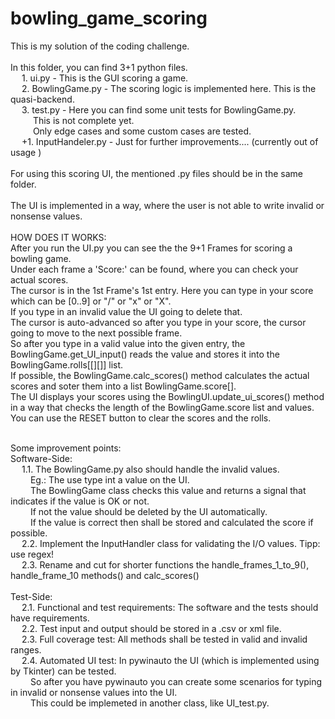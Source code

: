 # bowling_game_scoring

This is my solution of the coding challenge.<br />
<br />
In this folder, you can find 3+1 python files. <br />
&emsp; 1. ui.py - This is the GUI scoring a game. <br />
&emsp; 2. BowlingGame.py - The scoring logic is implemented here. This is the quasi-backend.<br />
&emsp; 3. test.py - Here you can find some unit tests for BowlingGame.py. <br />
&emsp; &emsp; This is not complete yet.<br />
&emsp; &emsp; Only edge cases and  some custom cases are tested. <br />
&emsp; +1. InputHandeler.py - Just for further improvements.... (currently out of usage ) <br />
<br />
For using this scoring UI, the mentioned .py files should be in the same folder.<br />
<br />
The UI is implemented in a way, where the user is not able to write invalid or nonsense values.<br />
<br />
HOW DOES IT WORKS: <br />
After you run the UI.py you can see the the 9+1 Frames for scoring a bowling game. <br />
Under each frame a 'Score:' can be found, where you can check your actual scores. <br />
The cursor is in the 1st Frame's 1st entry. Here you can type in your score which can be [0..9] or "/" or "x" or "X". <br />
If you type in an invalid value the UI going to delete that. <br />
The cursor is auto-advanced so after you type in your score, the cursor going to move to the next possible frame.<br />
So after you type in a valid value into the given entry, the BowlingGame.get_UI_input() reads the value and stores it into the BowlingGame.rolls[[][]] list. <br />
If possible, the BowlingGame.calc_scores() method calculates the actual scores and soter them into a list BowlingGame.score[].<br />
The UI displays your scores using the BowlingUI.update_ui_scores() method in a way that checks the length of the BowlingGame.score list and values.<br />
You can use the RESET button to clear the scores and the rolls. <br />

<br />
Some improvement points: <br />
Software-Side: <br />
&emsp; 1.1. The BowlingGame.py also should handle the invalid values.<br /> 
&emsp;&emsp; Eg.: The use type int a value on the UI. <br />
&emsp;&emsp; The BowlingGame class checks this value and returns a signal that indicates if the value is OK or not.<br />
&emsp;&emsp; If not the value should be deleted by the UI automatically. <br />
&emsp;&emsp; If the value is correct then shall be stored and calculated the score if possible. <br />
&emsp; 2.2. Implement the InputHandler class for validating the I/O values. Tipp: use regex! <br />
&emsp; 2.3. Rename and cut for shorter functions the handle_frames_1_to_9(), handle_frame_10 methods() and calc_scores() <br />
<br /> 
Test-Side: <br />
&emsp; 2.1. Functional and test requirements: The software and the tests should have requirements. <br />
&emsp; 2.2. Test input and output should be stored in a .csv or xml file. <br />
&emsp; 2.3. Full coverage test: All methods shall be tested in valid and invalid ranges. <br />
&emsp; 2.4. Automated UI test: In pywinauto the UI (which is implemented using by Tkinter) can be tested. <br /> 
&emsp;&emsp; So after you have pywinauto you can create some scenarios for typing in invalid or nonsense values into the UI. <br />
&emsp;&emsp; This could be implemeted in another class, like UI_test.py.



